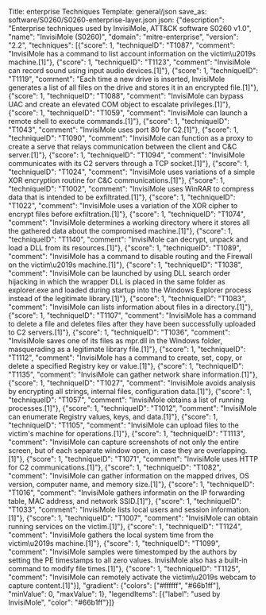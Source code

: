 Title: enterprise Techniques
Template: general/json
save_as: software/S0260/S0260-enterprise-layer.json
json: {"description": "Enterprise techniques used by InvisiMole, ATT&CK software S0260 v1.0", "name": "InvisiMole (S0260)", "domain": "mitre-enterprise", "version": "2.2", "techniques": [{"score": 1, "techniqueID": "T1087", "comment": "InvisiMole has a command to list account information on the victim\u2019s machine.[1]"}, {"score": 1, "techniqueID": "T1123", "comment": "InvisiMole can record sound using input audio devices.[1]"}, {"score": 1, "techniqueID": "T1119", "comment": "Each time a new drive is inserted, InvisiMole generates a list of all files on the drive and stores it in an encrypted file.[1]"}, {"score": 1, "techniqueID": "T1088", "comment": "InvisiMole can bypass UAC and create an elevated COM object to escalate privileges.[1]"}, {"score": 1, "techniqueID": "T1059", "comment": "InvisiMole can launch a remote shell to execute commands.[1]"}, {"score": 1, "techniqueID": "T1043", "comment": "InvisiMole uses port 80 for C2.[1]"}, {"score": 1, "techniqueID": "T1090", "comment": "InvisiMole can function as a proxy to create a serve that relays communication between the client and C&amp;C server.[1]"}, {"score": 1, "techniqueID": "T1094", "comment": "InvisiMole communicates with its C2 servers through a TCP socket.[1]"}, {"score": 1, "techniqueID": "T1024", "comment": "InvisiMole uses variations of a simple XOR encryption routine for C&amp;C communications.[1]"}, {"score": 1, "techniqueID": "T1002", "comment": "InvisiMole uses WinRAR to compress data that is intended to be exfiltrated.[1]"}, {"score": 1, "techniqueID": "T1022", "comment": "InvisiMole uses a variation of the XOR cipher to encrypt files before exfiltration.[1]"}, {"score": 1, "techniqueID": "T1074", "comment": "InvisiMole determines a working directory where it stores all the gathered data about the compromised machine.[1]"}, {"score": 1, "techniqueID": "T1140", "comment": "InvisiMole can decrypt, unpack and load a DLL from its resources.[1]"}, {"score": 1, "techniqueID": "T1089", "comment": "InvisiMole has a command to disable routing and the Firewall on the victim\u2019s machine.[1]"}, {"score": 1, "techniqueID": "T1038", "comment": "InvisiMole can be launched by using DLL search order hijacking in which the wrapper DLL is placed in the same folder as explorer.exe and loaded during startup into the Windows Explorer process instead of the legitimate library.[1]"}, {"score": 1, "techniqueID": "T1083", "comment": "InvisiMole can lists information about files in a directory.[1]"}, {"score": 1, "techniqueID": "T1107", "comment": "InvisiMole has a command to delete a file and deletes files after they have been successfully uploaded to C2 servers.[1]"}, {"score": 1, "techniqueID": "T1036", "comment": "InvisiMole saves one of its files as mpr.dll in the Windows folder, masquerading as a legitimate library file.[1]"}, {"score": 1, "techniqueID": "T1112", "comment": "InvisiMole has a command to create, set, copy, or delete a specified Registry key or value.[1]"}, {"score": 1, "techniqueID": "T1135", "comment": "InvisiMole can gather network share information.[1]"}, {"score": 1, "techniqueID": "T1027", "comment": "InvisiMole avoids analysis by encrypting all strings, internal files, configuration data.[1]"}, {"score": 1, "techniqueID": "T1057", "comment": "InvisiMole obtains a list of running processes.[1]"}, {"score": 1, "techniqueID": "T1012", "comment": "InvisiMole can enumerate Registry values, keys, and data.[1]"}, {"score": 1, "techniqueID": "T1105", "comment": "InvisiMole can upload files to the victim's machine for operations.[1]"}, {"score": 1, "techniqueID": "T1113", "comment": "InvisiMole can capture screenshots of not only the entire screen, but of each separate window open, in case they are overlapping.[1]"}, {"score": 1, "techniqueID": "T1071", "comment": "InvisiMole uses HTTP for C2 communications.[1]"}, {"score": 1, "techniqueID": "T1082", "comment": "InvisiMole can gather information on the mapped drives, OS version, computer name, and memory size.[1]"}, {"score": 1, "techniqueID": "T1016", "comment": "InvisiMole gathers informatin on the IP forwarding table, MAC address, and network SSID.[1]"}, {"score": 1, "techniqueID": "T1033", "comment": "InvisiMole lists local users and session information.[1]"}, {"score": 1, "techniqueID": "T1007", "comment": "InvisiMole can obtain running services on the victim.[1]"}, {"score": 1, "techniqueID": "T1124", "comment": "InvisiMole gathers the local system time from the victim\u2019s machine.[1]"}, {"score": 1, "techniqueID": "T1099", "comment": "InvisiMole samples were timestomped by the authors by setting the PE timestamps to all zero values. InvisiMole also has a built-in command to modify file times.[1]"}, {"score": 1, "techniqueID": "T1125", "comment": "InvisiMole can remotely activate the victim\u2019s webcam to capture content.[1]"}], "gradient": {"colors": ["#ffffff", "#66b1ff"], "minValue": 0, "maxValue": 1}, "legendItems": [{"label": "used by InvisiMole", "color": "#66b1ff"}]}